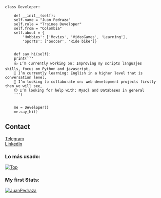 ```
class Developer:
    
    def __init__(self):
    self.name = "Juan Pedraza"
    self.role = "Trainee Developer"
    self.from = "Colombia"
    self.about = {
        'Hobbies': ['Movies', 'VideoGames', 'Learning'],
        'Sports': ['Soccer', 'Ride bike']}

    
    def say_hi(self):
    print('''
    👍 I’m currently working on: Improving my scripts languajes skills, focus on Python and javascript,
    💪 I’m currently learning: English in a higher level that is conversation level,
    🏢 I’m looking to collaborate on: web development projects firstly then we will see,
    😔 I’m looking for help with: Mysql and Databases in general
    ''')


    me = Developer()
    me.say_hi()

```

## Contact
[Telegram](https://t.me/Juan_pedraza)  
[LinkedIn](https://www.linkedin.com/in/juan-pedraza/)

### Lo más usado:

[![Top](https://github-readme-stats.vercel.app/api/top-langs/?username=JuanPedraza&layout=compact)](https://github.com/anuraghazra/github-readme-stats)

### My first Stats:

[![JuanPedraza](https://github-readme-stats.vercel.app/api?username=JuanPedraza)](https://github.com/anuraghazra/github-readme-stats)
